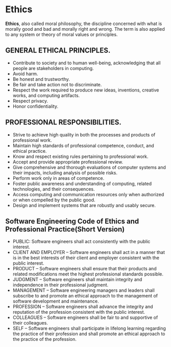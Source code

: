 # Ethics
**Ethics**, also called moral philosophy, the discipline concerned with what is morally good and bad and morally right and wrong. The term is also applied to any system or theory of moral values or principles.

## GENERAL ETHICAL PRINCIPLES.
- Contribute to society and to human well-being, acknowledging that all people are stakeholders in computing.
- Avoid harm.
- Be honest and trustworthy.
- Be fair and take action not to discriminate.
- Respect the work required to produce new ideas, inventions, creative works, and computing artifacts.
- Respect privacy.
- Honor confidentiality.

## PROFESSIONAL RESPONSIBILITIES.
- Strive to achieve high quality in both the processes and products of professional work.
- Maintain high standards of professional competence, conduct, and ethical practice.
- Know and respect existing rules pertaining to professional work.
- Accept and provide appropriate professional review.
- Give comprehensive and thorough evaluations of computer systems and their impacts, including analysis of possible risks.
- Perform work only in areas of competence.
- Foster public awareness and understanding of computing, related technologies, and their consequences.
- Access computing and communication resources only when authorized or when compelled by the public good.
- Design and implement systems that are robustly and usably secure.

## Software Engineering Code of Ethics and Professional Practice(Short Version)
* PUBLIC: Software engineers shall act consistently with the public interest.
* CLIENT AND EMPLOYER – Software engineers shall act in a manner that is in the best interests of their client and employer consistent with the public interest.
* PRODUCT – Software engineers shall ensure that their products and related modifications meet the highest professional standards possible.
* JUDGMENT – Software engineers shall maintain integrity and independence in their professional judgment.
* MANAGEMENT – Software engineering managers and leaders shall subscribe to and promote an ethical approach to the management of software development and maintenance.
* PROFESSION – Software engineers shall advance the integrity and reputation of the profession consistent with the public interest.
* COLLEAGUES – Software engineers shall be fair to and supportive of their colleagues.
* SELF – Software engineers shall participate in lifelong learning regarding the practice of their profession and shall promote an ethical approach to the practice of the profession.

